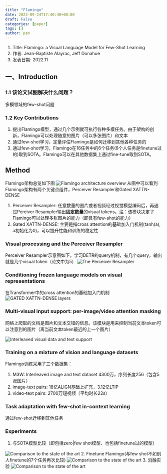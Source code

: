```yaml
---
title: "Flamingo"
date: 2023-09-24T17:40:40+08:00
draft: False
categories: [paper]
tags: []
author: pan
---
```

1. Title: Flamingo: a Visual Language Model for Few-Shot Learning
2. 作者: Jean-Baptiste Alayrac, Jeff Donahue
3. 发表日期: 2022.11

## 一、Introduction

### 1.1 该论文试图解决什么问题？

多模领域的few-shot问题

### 1.2 Key Contributions

1. 提出Flamingo模型，通过几个示例就可执行各种多模任务。由于架构的创新，Flamingo可以处理随意的图片（可以多张图片）和文本
2. 通过few-shot学习，定量评估Flamingo是如何迁移到其他各种任务的
3. 通过few-shot学习，Flamingo在16任务中的6个任务(6个人任务是finetune过的)取到SOTA。Flamingo可以在其他数据集上通过fine-tune取到SOTA。

## Method

Flamingo架构总览如下图
![Flamingo architecture overview](/papers_Flamingo/Flamingo_1.png)
从图中可以看到Flamingo架构有两个关键点组件，Perceiver Resampler和Gated XATTN-DENSE

1. Perceiver Resampler: 任意数量的图片或者视频经过视觉模型编码后，再通过Pereiver Resampler输出**固定数量**的visual tokens。注：该模块决定了Flamingo可以处理多张图片的能力（即具有few-shot的能力）
2. Gated XATTN-DENSE: 主要是指cross attention的基础加入门机制(tanh(a), a初始化为0)，可以提升性能和训练的稳定性

### Visual processing and the Perceiver Resampler

Perceiver Resampler示意图如下，学习DETR的query机制，有几个query，输出就是几个visual token（论文中为5）
![The Perceiver Resampler](/papers_Flamingo/Flamingo_2.png)

### Conditioning frozen language models on visual representations

在Transformer中的cross attention的基础加入门机制
![GATED XATTN-DENSE layers](/papers_Flamingo/Flamingo_3.png)

### Multi-visual input support: per-image/video attention masking

网络上爬取的文档是图片和文本交错的信息。该模块是用来控制当前文本token可以注意到的图片（离当前文本token最近的上一个图片）

![Interleaved visual data and text support](/papers_Flamingo/Flamingo_4.png)

### Training on a mixture of vision and language datasets

Flamingo训练采用了三个数据集：

1. M3W: Interleaved image and text dataset
   4300万，序列长度256（包含5张图片）
2. image-text pairs: 18亿ALIGN基础上扩充，3.12亿LTIP
3. video-text pairs: 2700万短视频（平均时长22s）

### Task adaptation with few-shot in-context learning

通过few-shot迁移到其他任务

### Experiments

1. 与SOTA模型比较（即包括zero|few shot模型、也包括finetune过的模型）

![Comparison to the state of the art](/papers_Flamingo/Flamingo_5.png)
2. Finetune Flamingo(与few shot不如别人finetune的7个任务再次比较)
![Comparison to the state of the art](/papers_Flamingo/Flamingo_6.png)
3. 消融实验
![Comparison to the state of the art](/papers_Flamingo/Flamingo_7.png)